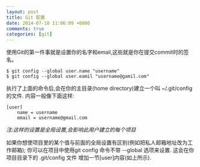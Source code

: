 ```yaml
---
layout: post
title: Git 配置
date: 2014-07-10 11:06:09 +0800
comments: true
categories: [git]
---
```



使用Git的第一件事就是设置你的名字和email,这些就是你在提交commit时的签名。

    $ git config --global user.name "username"
    $ git config --global user.eamil "username@gamil.com"

执行了上面的命令后,会在你的主目录(home directory)建立一个叫 ~/.git/config 的文件. 内容一般像下面这样:

    [user]
        name = username
        email = username@gmail.com

*注:这样的设置是全局设置,会影响此用户建立的每个项目*

如果你想使项目里的某个值与前面的全局设置有区别(例如把私人邮箱地址改为工作邮箱);
你可以在项目中使用git config 命令不带 --global 选项来设置. 这会在你项目目录下的 .git/config 文件
增加一节[user]内容(如上所示).
